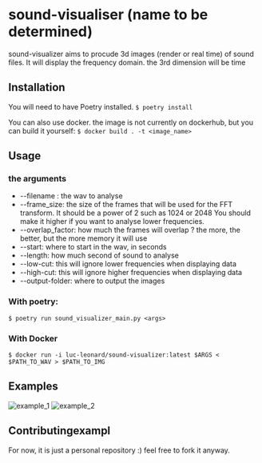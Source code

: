 # sound-visualiser (name to be determined)

sound-visualizer aims to procude 3d images (render or real time) of sound files. It will display the frequency domain. 
the 3rd dimension will be time

## Installation

You will need to have Poetry installed.
```$ poetry install```


You can also use docker. the image is not currently on dockerhub, but you can build it yourself:
```$ docker build . -t <image_name>```

## Usage
### the arguments
* --filename <filename>: the wav to analyse
* --frame_size: the size of the frames that will be used for the FFT transform. It should be a power of 2 such as 1024 or 2048
 You should make it higher if you want to analyse lower frequencies.
* --overlap_factor: how much the frames will overlap ? the more, the better, but the more memory it will use
* --start: where to start in the wav, in seconds
* --length: how much second of sound to analyse
* --low-cut:  this will ignore lower frequencies when displaying data
* --high-cut: this will ignore higher frequencies when displaying data
* --output-folder: where to output the images
### With poetry: 
```$ poetry run sound_visualizer_main.py <args>```
### With Docker
```$ docker run -i luc-leonard/sound-visualizer:latest $ARGS < $PATH_TO_WAV > $PATH_TO_IMG ```

## Examples
![example_1](examples/example_greyscale_1.png)
![example_2](examples/example_greyscale_2.png)

## Contributingexampl
For now, it is just a personal repository :) feel free to fork it anyway.
